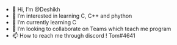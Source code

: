 - 👋 Hi, I’m @Deshikh
- 👀 I’m interested in learning C, C++ and phython
- 🌱 I’m currently learning C
- 💞️ I’m looking to collaborate on Teams which teach me program 
- 📫 How to reach me through discord ! Tom#4641

<!---
Deshikh/Deshikh is a ✨ special ✨ repository because its `README.md` (this file) appears on your GitHub profile.
You can click the Preview link to take a look at your changes.
--->
